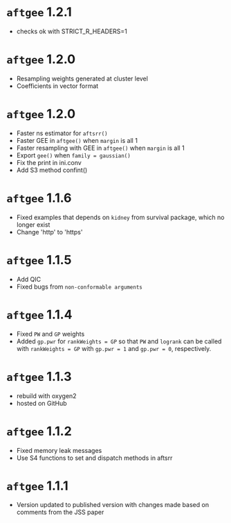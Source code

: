 # `aftgee` 1.2.1
  * checks ok with STRICT_R_HEADERS=1
# `aftgee` 1.2.0
  * Resampling weights generated at cluster level
  * Coefficients in vector format 
# `aftgee` 1.2.0
  * Faster ns estimator for `aftsrr()`
  * Faster GEE in `aftgee()` when `margin` is all 1
  * Faster resampling with GEE in `aftgee()` when `margin` is all 1
  * Export `gee()` when `family = gaussian()`
  * Fix the print in ini.conv
  * Add S3 method confint()
# `aftgee` 1.1.6
  * Fixed examples that depends on `kidney` from survival package, which no longer exist
  * Change 'http' to 'https'
# `aftgee` 1.1.5
  * Add QIC
  * Fixed bugs from `non-conformable arguments`  
# `aftgee` 1.1.4
  * Fixed `PW` and `GP` weights
  * Added `gp.pwr` for `rankWeights = GP` so that `PW` and `logrank` can be called with `rankWeights = GP` with `gp.pwr = 1` and `gp.pwr = 0`, respectively.
# `aftgee` 1.1.3
  * rebuild with oxygen2
  * hosted on GitHub
# `aftgee` 1.1.2
  * Fixed memory leak messages
  * Use S4 functions to set and dispatch methods in aftsrr
# `aftgee` 1.1.1
  * Version updated to published version with changes made based on comments from the JSS paper